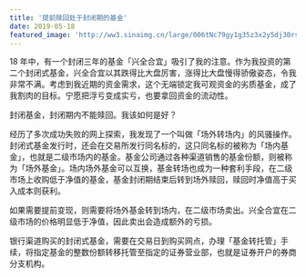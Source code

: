 ```yaml
---
title: '提前赎回处于封闭期的基金'
date: 2019-05-18
featured_image: 'http://ww3.sinaimg.cn/large/006tNc79gy1g35z3x2y5dj30rs0iiaeu.jpg'
---
```


18 年中，有一个封闭三年的基金「兴全合宜」吸引了我的注意。作为我投资的第二个封闭式基金，兴全合宜以其跌得比大盘厉害，涨得比大盘慢得骄傲姿态，令我非常不满。考虑到我近期的资金需求，这个无端锁定我可观资金的劣质基金，成了我割肉的目标。宁愿把浮亏变成实亏，也要拿回资金的流动性。

封闭基金，封闭期内不能赎回。我该如何是好？

<!-- more -->

经历了多次成功失败的网上探索，我发现了一个叫做「场外转场内」的风骚操作。封闭式基金发行时，还会在交易所发行同名标的，这只同名标的被称为「场内基金」，也就是二级市场内的基金。基金公司通过各种渠道销售的基金份额，则被称为「场外基金」。场内场外基金可以互换，基金转场也成为一种套利手段，在二级市场上收购低于净值的基金，基金封闭期结束后转到场外赎回，赎回时净值高于买入成本则获利。

如果需要提前变现，则需要将场外基金转到场内，在二级市场卖出。兴全合宜在二级市场的价格明显低于净值，因此卖出会造成额外的亏损。

银行渠道购买的封闭式基金，需要在交易日到购买网点，办理「基金转托管」手续，将指定基金的整数份额转移托管至指定的证券营业部，也就是证券开户的券商分支机构。
